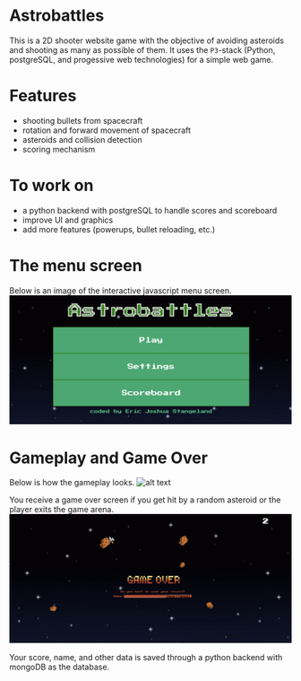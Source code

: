 # Astrobattles
This is a 2D shooter website game with the objective of avoiding asteroids and shooting as many as possible of them. It uses the `P3`-stack (Python, postgreSQL, and progessive web technologies) for a simple web game.
# Features
- shooting bullets from spacecraft
- rotation and forward movement of spacecraft
- asteroids and collision detection
- scoring mechanism
# To work on
- a python backend with postgreSQL to handle scores and scoreboard
- improve UI and graphics
- add more features (powerups, bullet reloading, etc.)

# The menu screen
Below is an image of the interactive javascript menu screen.
![alt text](https://github.com/stangeqwq/astrobattles/blob/main/static/assets/start.png)
# Gameplay and Game Over
Below is how the gameplay looks.
![alt text](https://github.com/stangeqwq/astrobattles/blob/main/static/assets/gameplay.gif)

You receive a game over screen if you get hit by a random asteroid or the player exits the game arena.
![alt text](https://github.com/stangeqwq/astrobattles/blob/main/static/assets/GameOverAsteroid.png)

Your score, name, and other data is saved through a python backend with mongoDB as the database.

